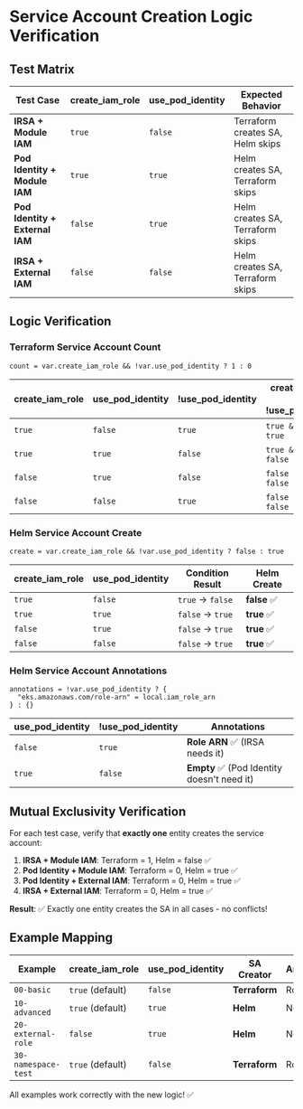 # Service Account Creation Logic Verification

## Test Matrix

| Test Case | create_iam_role | use_pod_identity | Expected Behavior |
|-----------|----------------|------------------|-------------------|
| **IRSA + Module IAM** | `true` | `false` | Terraform creates SA, Helm skips |
| **Pod Identity + Module IAM** | `true` | `true` | Helm creates SA, Terraform skips |
| **Pod Identity + External IAM** | `false` | `true` | Helm creates SA, Terraform skips |
| **IRSA + External IAM** | `false` | `false` | Helm creates SA, Terraform skips |

## Logic Verification

### Terraform Service Account Count
```hcl
count = var.create_iam_role && !var.use_pod_identity ? 1 : 0
```

| create_iam_role | use_pod_identity | !use_pod_identity | create_iam_role && !use_pod_identity | Count |
|----------------|------------------|-------------------|-------------------------------------|-------|
| `true` | `false` | `true` | `true && true` = `true` | **1** ✅ |
| `true` | `true` | `false` | `true && false` = `false` | **0** ✅ |
| `false` | `true` | `false` | `false && false` = `false` | **0** ✅ |
| `false` | `false` | `true` | `false && true` = `false` | **0** ✅ |

### Helm Service Account Create
```hcl
create = var.create_iam_role && !var.use_pod_identity ? false : true
```

| create_iam_role | use_pod_identity | Condition Result | Helm Create |
|----------------|------------------|------------------|-------------|
| `true` | `false` | `true` → `false` | **false** ✅ |
| `true` | `true` | `false` → `true` | **true** ✅ |
| `false` | `true` | `false` → `true` | **true** ✅ |
| `false` | `false` | `false` → `true` | **true** ✅ |

### Helm Service Account Annotations
```hcl
annotations = !var.use_pod_identity ? {
  "eks.amazonaws.com/role-arn" = local.iam_role_arn
} : {}
```

| use_pod_identity | !use_pod_identity | Annotations |
|------------------|-------------------|-------------|
| `false` | `true` | **Role ARN** ✅ (IRSA needs it) |
| `true` | `false` | **Empty** ✅ (Pod Identity doesn't need it) |

## Mutual Exclusivity Verification

For each test case, verify that **exactly one** entity creates the service account:

1. **IRSA + Module IAM**: Terraform = 1, Helm = false ✅
2. **Pod Identity + Module IAM**: Terraform = 0, Helm = true ✅
3. **Pod Identity + External IAM**: Terraform = 0, Helm = true ✅
4. **IRSA + External IAM**: Terraform = 0, Helm = true ✅

**Result**: ✅ Exactly one entity creates the SA in all cases - no conflicts!

## Example Mapping

| Example | create_iam_role | use_pod_identity | SA Creator | Annotations |
|---------|----------------|------------------|------------|-------------|
| `00-basic` | `true` (default) | `false` | **Terraform** | Role ARN |
| `10-advanced` | `true` (default) | `true` | **Helm** | None |
| `20-external-role` | `false` | `true` | **Helm** | None |
| `30-namespace-test` | `true` (default) | `false` | **Terraform** | Role ARN |

All examples work correctly with the new logic! ✅
